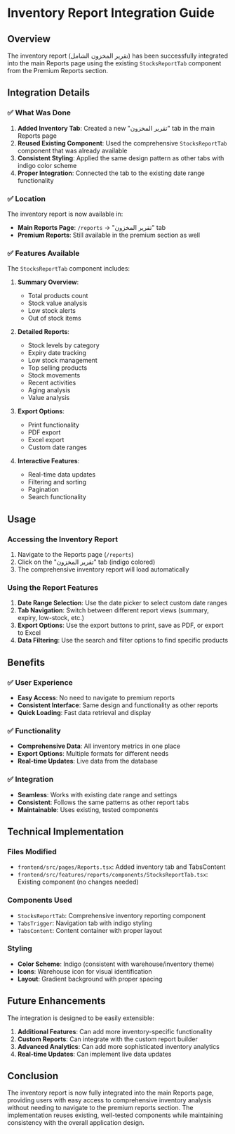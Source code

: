 # Inventory Report Integration Guide

## Overview

The inventory report (تقرير المخزون الشامل) has been successfully integrated into the main Reports page using the existing `StocksReportTab` component from the Premium Reports section.

## Integration Details

### ✅ **What Was Done**

1. **Added Inventory Tab**: Created a new "تقرير المخزون" tab in the main Reports page
2. **Reused Existing Component**: Used the comprehensive `StocksReportTab` component that was already available
3. **Consistent Styling**: Applied the same design pattern as other tabs with indigo color scheme
4. **Proper Integration**: Connected the tab to the existing date range functionality

### ✅ **Location**

The inventory report is now available in:
- **Main Reports Page**: `/reports` → "تقرير المخزون" tab
- **Premium Reports**: Still available in the premium section as well

### ✅ **Features Available**

The `StocksReportTab` component includes:

1. **Summary Overview**: 
   - Total products count
   - Stock value analysis
   - Low stock alerts
   - Out of stock items

2. **Detailed Reports**:
   - Stock levels by category
   - Expiry date tracking
   - Low stock management
   - Top selling products
   - Stock movements
   - Recent activities
   - Aging analysis
   - Value analysis

3. **Export Options**:
   - Print functionality
   - PDF export
   - Excel export
   - Custom date ranges

4. **Interactive Features**:
   - Real-time data updates
   - Filtering and sorting
   - Pagination
   - Search functionality

## Usage

### **Accessing the Inventory Report**

1. Navigate to the Reports page (`/reports`)
2. Click on the "تقرير المخزون" tab (indigo colored)
3. The comprehensive inventory report will load automatically

### **Using the Report Features**

1. **Date Range Selection**: Use the date picker to select custom date ranges
2. **Tab Navigation**: Switch between different report views (summary, expiry, low-stock, etc.)
3. **Export Options**: Use the export buttons to print, save as PDF, or export to Excel
4. **Data Filtering**: Use the search and filter options to find specific products

## Benefits

### ✅ **User Experience**
- **Easy Access**: No need to navigate to premium reports
- **Consistent Interface**: Same design and functionality as other reports
- **Quick Loading**: Fast data retrieval and display

### ✅ **Functionality**
- **Comprehensive Data**: All inventory metrics in one place
- **Export Options**: Multiple formats for different needs
- **Real-time Updates**: Live data from the database

### ✅ **Integration**
- **Seamless**: Works with existing date range and settings
- **Consistent**: Follows the same patterns as other report tabs
- **Maintainable**: Uses existing, tested components

## Technical Implementation

### **Files Modified**
- `frontend/src/pages/Reports.tsx`: Added inventory tab and TabsContent
- `frontend/src/features/reports/components/StocksReportTab.tsx`: Existing component (no changes needed)

### **Components Used**
- `StocksReportTab`: Comprehensive inventory reporting component
- `TabsTrigger`: Navigation tab with indigo styling
- `TabsContent`: Content container with proper layout

### **Styling**
- **Color Scheme**: Indigo (consistent with warehouse/inventory theme)
- **Icons**: Warehouse icon for visual identification
- **Layout**: Gradient background with proper spacing

## Future Enhancements

The integration is designed to be easily extensible:

1. **Additional Features**: Can add more inventory-specific functionality
2. **Custom Reports**: Can integrate with the custom report builder
3. **Advanced Analytics**: Can add more sophisticated inventory analytics
4. **Real-time Updates**: Can implement live data updates

## Conclusion

The inventory report is now fully integrated into the main Reports page, providing users with easy access to comprehensive inventory analysis without needing to navigate to the premium reports section. The implementation reuses existing, well-tested components while maintaining consistency with the overall application design.
